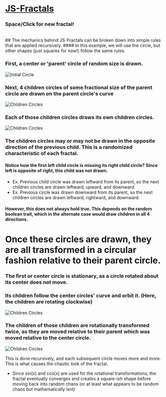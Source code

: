 # [JS-Fractals](https://trevin-small.github.io/JS-Fractals/)
### Space/Click for new fractal!
</br>
## The mechanics behind JS-Fractals can be broken down into simple rules that are applied recursively. 
#### In this example, we will use the circle, but other shapes (just squares for now!) follow the same rules.

### First, a center or 'parent' circle of random size is drawn. 
![Initial Circle](https://github.com/Trevin-Small/JS-Fractals/blob/main/images/Initial_Circle.png)

### Next, 4 children circles of some fractional size of the parent circle are drawn on the parent circle's curve
![Children Circles](https://github.com/Trevin-Small/JS-Fractals/blob/main/images/Children.png)

### Each of those children circles draws its own children circles.
![Children Circles](https://github.com/Trevin-Small/JS-Fractals/blob/main/images/Second_Children.png)
### The children circles may or may not be drawn in the opposite direction of the previous child. This is a randomized characteristic of each fractal.
#### Notice how the first left child circle is missing its right child circle? Since left is opposite of right, this child was not drawn.
- Ex. Previous child circle was drawn leftward from its parent, so the next children circles are drawn leftward, upward, and downward.   
- Ex. Previous circle was drawn downward from its parent, so the next children circles are drawn leftward, rightward, and downward. 
#### However, this does not always hold true. This depends on the random boolean trait, which in the alternate case would draw children in all 4 directions.  

# Once these circles are drawn, they are all transformed in a circular fashion relative to their parent circle.  

### The first or center circle is stationary, as a circle rotated about its center does not move.
### Its children follow the center circles' curve and orbit it. (Here, the children are rotating clockwise)
![Children Circles](https://github.com/Trevin-Small/JS-Fractals/blob/main/images/First_Rotation.png)

### The children of those children are rotationally transformed twice, as they are moved relative to their parent which was moved relative to the center circle.
![Children Circles](https://github.com/Trevin-Small/JS-Fractals/blob/main/images/Second_Rotation.png)

This is done recursively, and each subsequent circle moves more and more. This is what causes the chaotic look of the fractal.

- Since sin(x) and cos(x) are used for the rotational transformations, the fractal eventually converges and creates a square-ish shape before moving back into random chaos (or at least what appears to be random chaos but mathematically isnt) 
